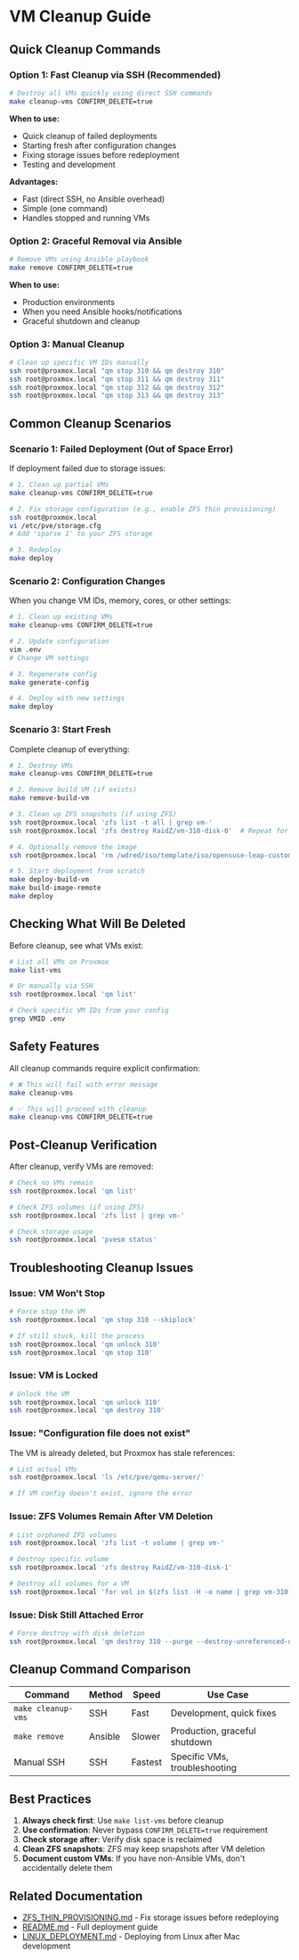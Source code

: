 # VM Cleanup Guide

<!-- Copyright (c) 2025 Darren Soothill -->
<!-- Email: darren [at] soothill [dot] com -->
<!-- License: MIT -->

## Quick Cleanup Commands

### Option 1: Fast Cleanup via SSH (Recommended)

```bash
# Destroy all VMs quickly using direct SSH commands
make cleanup-vms CONFIRM_DELETE=true
```

**When to use:**
- Quick cleanup of failed deployments
- Starting fresh after configuration changes
- Fixing storage issues before redeployment
- Testing and development

**Advantages:**
- Fast (direct SSH, no Ansible overhead)
- Simple (one command)
- Handles stopped and running VMs

### Option 2: Graceful Removal via Ansible

```bash
# Remove VMs using Ansible playbook
make remove CONFIRM_DELETE=true
```

**When to use:**
- Production environments
- When you need Ansible hooks/notifications
- Graceful shutdown and cleanup

### Option 3: Manual Cleanup

```bash
# Clean up specific VM IDs manually
ssh root@proxmox.local "qm stop 310 && qm destroy 310"
ssh root@proxmox.local "qm stop 311 && qm destroy 311"
ssh root@proxmox.local "qm stop 312 && qm destroy 312"
ssh root@proxmox.local "qm stop 313 && qm destroy 313"
```

## Common Cleanup Scenarios

### Scenario 1: Failed Deployment (Out of Space Error)

If deployment failed due to storage issues:

```bash
# 1. Clean up partial VMs
make cleanup-vms CONFIRM_DELETE=true

# 2. Fix storage configuration (e.g., enable ZFS thin provisioning)
ssh root@proxmox.local
vi /etc/pve/storage.cfg
# Add 'sparse 1' to your ZFS storage

# 3. Redeploy
make deploy
```

### Scenario 2: Configuration Changes

When you change VM IDs, memory, cores, or other settings:

```bash
# 1. Clean up existing VMs
make cleanup-vms CONFIRM_DELETE=true

# 2. Update configuration
vim .env
# Change VM settings

# 3. Regenerate config
make generate-config

# 4. Deploy with new settings
make deploy
```

### Scenario 3: Start Fresh

Complete cleanup of everything:

```bash
# 1. Destroy VMs
make cleanup-vms CONFIRM_DELETE=true

# 2. Remove build VM (if exists)
make remove-build-vm

# 3. Clean up ZFS snapshots (if using ZFS)
ssh root@proxmox.local 'zfs list -t all | grep vm-'
ssh root@proxmox.local 'zfs destroy RaidZ/vm-310-disk-0'  # Repeat for each

# 4. Optionally remove the image
ssh root@proxmox.local 'rm /wdred/iso/template/iso/opensuse-leap-custom.qcow2'

# 5. Start deployment from scratch
make deploy-build-vm
make build-image-remote
make deploy
```

## Checking What Will Be Deleted

Before cleanup, see what VMs exist:

```bash
# List all VMs on Proxmox
make list-vms

# Or manually via SSH
ssh root@proxmox.local 'qm list'

# Check specific VM IDs from your config
grep VMID .env
```

## Safety Features

All cleanup commands require explicit confirmation:

```bash
# ❌ This will fail with error message
make cleanup-vms

# ✅ This will proceed with cleanup
make cleanup-vms CONFIRM_DELETE=true
```

## Post-Cleanup Verification

After cleanup, verify VMs are removed:

```bash
# Check no VMs remain
ssh root@proxmox.local 'qm list'

# Check ZFS volumes (if using ZFS)
ssh root@proxmox.local 'zfs list | grep vm-'

# Check storage usage
ssh root@proxmox.local 'pvesm status'
```

## Troubleshooting Cleanup Issues

### Issue: VM Won't Stop

```bash
# Force stop the VM
ssh root@proxmox.local 'qm stop 310 --skiplock'

# If still stuck, kill the process
ssh root@proxmox.local 'qm unlock 310'
ssh root@proxmox.local 'qm stop 310'
```

### Issue: VM is Locked

```bash
# Unlock the VM
ssh root@proxmox.local 'qm unlock 310'
ssh root@proxmox.local 'qm destroy 310'
```

### Issue: "Configuration file does not exist"

The VM is already deleted, but Proxmox has stale references:

```bash
# List actual VMs
ssh root@proxmox.local 'ls /etc/pve/qemu-server/'

# If VM config doesn't exist, ignore the error
```

### Issue: ZFS Volumes Remain After VM Deletion

```bash
# List orphaned ZFS volumes
ssh root@proxmox.local 'zfs list -t volume | grep vm-'

# Destroy specific volume
ssh root@proxmox.local 'zfs destroy RaidZ/vm-310-disk-1'

# Destroy all volumes for a VM
ssh root@proxmox.local 'for vol in $(zfs list -H -o name | grep vm-310); do zfs destroy $vol; done'
```

### Issue: Disk Still Attached Error

```bash
# Force destroy with disk deletion
ssh root@proxmox.local 'qm destroy 310 --purge --destroy-unreferenced-disks 1'
```

## Cleanup Command Comparison

| Command | Method | Speed | Use Case |
|---------|--------|-------|----------|
| `make cleanup-vms` | SSH | Fast | Development, quick fixes |
| `make remove` | Ansible | Slower | Production, graceful shutdown |
| Manual SSH | SSH | Fastest | Specific VMs, troubleshooting |

## Best Practices

1. **Always check first**: Use `make list-vms` before cleanup
2. **Use confirmation**: Never bypass `CONFIRM_DELETE=true` requirement
3. **Check storage after**: Verify disk space is reclaimed
4. **Clean ZFS snapshots**: ZFS may keep snapshots after VM deletion
5. **Document custom VMs**: If you have non-Ansible VMs, don't accidentally delete them

## Related Documentation

- [ZFS_THIN_PROVISIONING.md](ZFS_THIN_PROVISIONING.md) - Fix storage issues before redeploying
- [README.md](README.md) - Full deployment guide
- [LINUX_DEPLOYMENT.md](LINUX_DEPLOYMENT.md) - Deploying from Linux after Mac development
